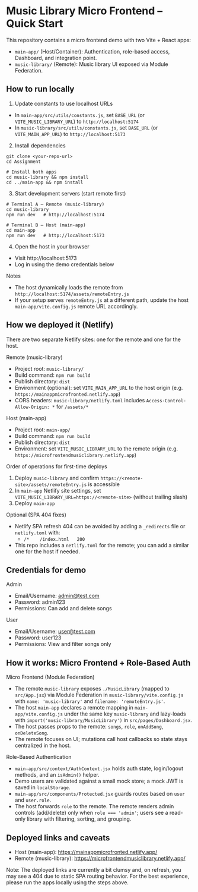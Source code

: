 # Music Library Micro Frontend – Quick Start

This repository contains a micro frontend demo with two Vite + React apps:
- `main-app/` (Host/Container): Authentication, role-based access, Dashboard, and integration point.
- `music-library/` (Remote): Music library UI exposed via Module Federation.

## How to run locally

1) Update constants to use localhost URLs
- In `main-app/src/utils/constants.js`, set `BASE_URL` (or `VITE_MUSIC_LIBRARY_URL`) to `http://localhost:5174`
- In `music-library/src/utils/constants.js`, set `BASE_URL` (or `VITE_MAIN_APP_URL`) to `http://localhost:5173`

2) Install dependencies
```
git clone <your-repo-url>
cd Assignment

# Install both apps
cd music-library && npm install
cd ../main-app && npm install
```

3) Start development servers (start remote first)
```
# Terminal A – Remote (music-library)
cd music-library
npm run dev   # http://localhost:5174

# Terminal B – Host (main-app)
cd main-app
npm run dev   # http://localhost:5173
```

4) Open the host in your browser
- Visit http://localhost:5173
- Log in using the demo credentials below

Notes
- The host dynamically loads the remote from `http://localhost:5174/assets/remoteEntry.js`
- If your setup serves `remoteEntry.js` at a different path, update the host `main-app/vite.config.js` remote URL accordingly.

## How we deployed it (Netlify)

There are two separate Netlify sites: one for the remote and one for the host.

Remote (music-library)
- Project root: `music-library/`
- Build command: `npm run build`
- Publish directory: `dist`
- Environment (optional): set `VITE_MAIN_APP_URL` to the host origin (e.g. `https://mainappmicrofronted.netlify.app`)
- CORS headers: `music-library/netlify.toml` includes `Access-Control-Allow-Origin: *` for `/assets/*`

Host (main-app)
- Project root: `main-app/`
- Build command: `npm run build`
- Publish directory: `dist`
- Environment: set `VITE_MUSIC_LIBRARY_URL` to the remote origin (e.g. `https://microfrontendmusiclibrary.netlify.app`)

Order of operations for first-time deploys
1) Deploy `music-library` and confirm `https://<remote-site>/assets/remoteEntry.js` is accessible
2) In `main-app` Netlify site settings, set `VITE_MUSIC_LIBRARY_URL=https://<remote-site>` (without trailing slash)
3) Deploy `main-app`

Optional (SPA 404 fixes)
- Netlify SPA refresh 404 can be avoided by adding a `_redirects` file or `netlify.toml` with:
  - `/*    /index.html   200`
- This repo includes a `netlify.toml` for the remote; you can add a similar one for the host if needed.

## Credentials for demo

Admin
- Email/Username: admin@test.com
- Password: admin123
- Permissions: Can add and delete songs

User
- Email/Username: user@test.com
- Password: user123
- Permissions: View and filter songs only

## How it works: Micro Frontend + Role-Based Auth

Micro Frontend (Module Federation)
- The remote `music-library` exposes `./MusicLibrary` (mapped to `src/App.jsx`) via Module Federation in `music-library/vite.config.js` with `name: 'music-library'` and `filename: 'remoteEntry.js'`.
- The host `main-app` declares a remote mapping in `main-app/vite.config.js` under the same key `music-library` and lazy-loads with `import('music-library/MusicLibrary')` in `src/pages/Dashboard.jsx`.
- The host passes props to the remote: `songs`, `role`, `onAddSong`, `onDeleteSong`.
- The remote focuses on UI; mutations call host callbacks so state stays centralized in the host.

Role-Based Authentication
- `main-app/src/context/AuthContext.jsx` holds auth state, login/logout methods, and an `isAdmin()` helper.
- Demo users are validated against a small mock store; a mock JWT is saved in `localStorage`.
- `main-app/src/components/Protected.jsx` guards routes based on `user` and `user.role`.
- The host forwards `role` to the remote. The remote renders admin controls (add/delete) only when `role === 'admin'`; users see a read-only library with filtering, sorting, and grouping.

## Deployed links and caveats

- Host (main-app): https://mainappmicrofronted.netlify.app/
- Remote (music-library): https://microfrontendmusiclibrary.netlify.app/

Note: The deployed links are currently a bit clumsy and, on refresh, you may see a 404 due to static SPA routing behavior. For the best experience, please run the apps locally using the steps above.
